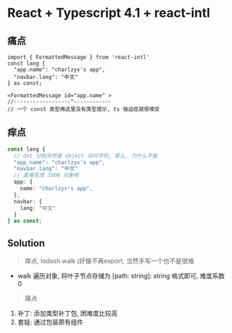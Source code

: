 # React + Typescript 4.1 + react-intl

## 痛点

```tsx
import { FormattedMessage } from 'react-intl'
const lang {
  "app.name": "charlzyx's app",
  "navbar.lang": "中文"
} as const;

<FormattedMessage id="app.name" >
//------------------^------------
// 一个 const 类型再这里没有类型提示, ts 强迫症就很难受
```

## 痒点

```ts
const lang {
  // dot 分割天然是 object 访问字符, 那么, 为什么不能
  "app.name": "charlzyx's app",
  "navbar.lang": "中文"
  // 直接写成 JSON 对象呢
  app: {
    name: "charlzyx's app",
  },
  navbar: {
    lang: "中文"
  }
} as const;
```

## Solution
> 痒点, lodash.walk (好像不再export, 当然手写一个也不是很难

- walk 遍历对象, 将叶子节点存储为 [path: string]: string 格式即可, 难度系数 0

> 痛点
1. 补丁: 添加类型补丁包, 困难度比较高
2. 套娃: 通过包装原有组件



